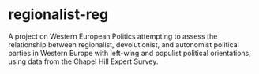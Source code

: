 # regionalist-reg
A project on Western European Politics attempting to assess the relationship between regionalist, devolutionist, and autonomist political parties in Western Europe with left-wing and populist political orientations, using data from the Chapel Hill Expert Survey.
